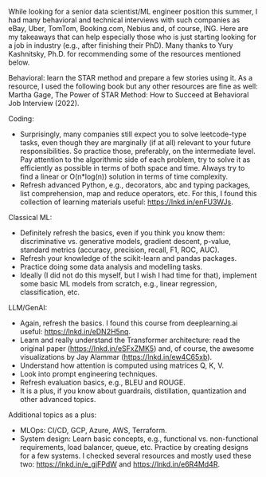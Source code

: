 While looking for a senior data scientist/ML engineer position this summer, I had many behavioral and technical interviews with such companies as eBay, Uber, TomTom, Booking.com, Nebius and, of course, ING. Here are my takeaways that can help especially those who is just starting looking for a job in industry (e.g., after finishing their PhD). Many thanks to Yury Kashnitsky, Ph.D. for recommending some of the resources mentioned below.

Behavioral: learn the STAR method and prepare a few stories using it. As a resource, I used the following book but any other resources are fine as well: Martha Gage, The Power of STAR Method: How to Succeed at Behavioral Job Interview (2022).

Coding:
- Surprisingly, many companies still expect you to solve leetcode-type tasks, even though they are marginally (if at all) relevant to your future responsibilities. So practice those, preferably, on the intermediate level. Pay attention to the algorithmic side of each problem, try to solve it as efficiently as possible in terms of both space and time. Always try to find a linear or O(n*log(n)) solution in terms of time complexity.
- Refresh advanced Python, e.g., decorators, abc and typing packages, list comprehension, map and reduce operators, etc. For this, I found this collection of learning materials useful: https://lnkd.in/enFU3WJs.

Classical ML:
- Definitely refresh the basics, even if you think you know them: discriminative vs. generative models, gradient descent, p-value, standard metrics (accuracy, precision, recall, F1, ROC, AUC).
- Refresh your knowledge of the scikit-learn and pandas packages.
- Practice doing some data analysis and modelling tasks.
- Ideally (I did not do this myself, but I wish I had time for that), implement some basic ML models from scratch, e.g., linear regression, classification, etc.

LLM/GenAI:
- Again, refresh the basics. I found this course from deeplearning.ai useful: https://lnkd.in/eDN2H5nq.
- Learn and really understand the Transformer architecture: read the original paper (https://lnkd.in/eSFxZMK5) and, of course, the awesome visualizations by Jay Alammar (https://lnkd.in/ew4C65xb).
- Understand how attention is computed using matrices Q, K, V.
- Look into prompt engineering techniques.
- Refresh evaluation basics, e.g., BLEU and ROUGE.
- It is a plus, if you know about guardrails, distillation, quantization and other advanced topics.

Additional topics as a plus:
- MLOps: CI/CD, GCP, Azure, AWS, Terraform.
- System design: Learn basic concepts, e.g., functional vs. non-functional requirements, load balancer, queue, etc. Practice by creating designs for a few systems. I checked several resources and mostly used these two: https://lnkd.in/e_gjFPdW and https://lnkd.in/e6R4Md4R.
